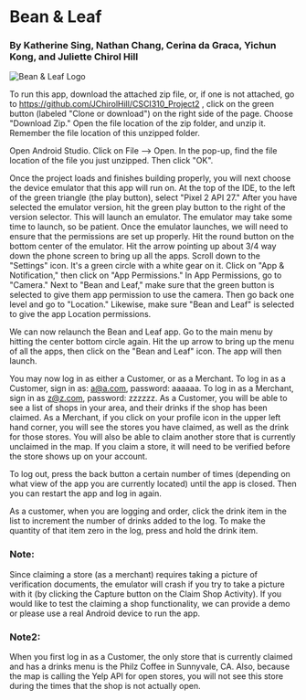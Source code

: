 # Bean & Leaf
### By Katherine Sing, Nathan Chang, Cerina da Graca, Yichun Kong, and Juliette Chirol Hill

![Bean & Leaf Logo](https://firebasestorage.googleapis.com/v0/b/csci310project2-3206e.appspot.com/o/logo.png?alt=media&token=f66b152b-af3f-4129-b313-f2acfdde8305)

To run this app, download the attached zip file, or, if one is not attached, go to https://github.com/JChirolHill/CSCI310_Project2 , click on the green button (labeled "Clone or download") on the right side of the page. Choose "Download Zip." Open the file location of the zip folder, and unzip it. Remember the file location of this unzipped folder. 

Open Android Studio. Click on File --> Open. In the pop-up, find the file location of the file you just unzipped. Then click "OK".

Once the project loads and finishes building properly, you will next choose the device emulator that this app will run on. At the top of the IDE, to the left of the green triangle (the play button), select "Pixel 2 API 27." After you have selected the emulator version,
hit the green play button to the right of the version selector.  This will launch an emulator. The emulator may take some time to launch, so be patient. Once the emulator launches, we will need to ensure that the permissions are set up properly. Hit the round button on the bottom center of the emulator. Hit the arrow pointing up about 3/4 way down the phone screen to bring up all the apps. Scroll down to the "Settings" icon. It's a green circle with a white gear on it. Click on "App & Notification," then click on "App Permissions." In App Permissions, go to "Camera." Next to "Bean and Leaf," make sure that the green button is selected to give them app permission to use the camera. Then go back one level and go to "Location." Likewise, make sure "Bean and Leaf" is selected to give the app Location permissions. 

We can now relaunch the Bean and Leaf app. Go to the main menu by hitting the center bottom circle again. Hit the up arrow to bring up the menu of all the apps, then click on the "Bean and Leaf" icon. The app will then launch.

You may now log in as either a Customer, or as a Merchant. To log in as a Customer, sign in as: a@a.com, password: aaaaaa. To log in as a Merchant, sign in as z@z.com, password: zzzzzz. As a Customer, you will be able to see a list of shops in your area, and their drinks if the shop has been claimed. As a Merchant, if you click on your profile icon in the upper left hand corner, you will see the stores you have claimed, as well as the drink for those stores. You will also be able to claim another store that is currently unclaimed in the map. If you claim a store, it will need to be verified before the store shows up on your account.

To log out, press the back button a certain number of times (depending on what view of the app you are currently located) until the app is closed. Then you can restart the app and log in again.

As a customer, when you are logging and order, click the drink item in the list to increment the number of drinks added to the log. To make the quantity of that item zero in the log, press and hold the drink item.


### Note:
Since claiming a store (as a merchant) requires taking a picture of verification documents, the emulator will crash if you try to take a picture with it (by clicking the Capture button on the Claim Shop Activity).  If you would like to test the claiming a shop functionality, we can provide a demo or please use a real Android device to run the app.

### Note2:
When you first log in as a Customer, the only store that is currently claimed and has a drinks menu is the Philz Coffee in Sunnyvale, CA. Also, because the map is calling the Yelp API for open stores, you will not see this store during the times that the shop is not actually open. 

